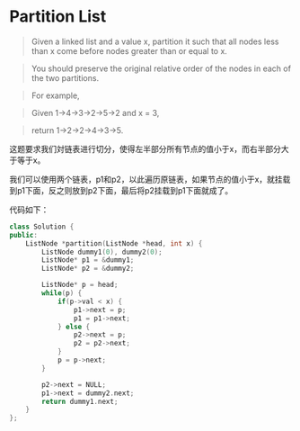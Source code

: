 # Partition List

> Given a linked list and a value x, partition it such that all nodes less than x come before nodes greater than or equal to x.

> You should preserve the original relative order of the nodes in each of the two partitions.

> For example,

> Given 1->4->3->2->5->2 and x = 3,

> return 1->2->2->4->3->5.

这题要求我们対链表进行切分，使得左半部分所有节点的值小于x，而右半部分大于等于x。

我们可以使用两个链表，p1和p2，以此遍历原链表，如果节点的值小于x，就挂载到p1下面，反之则放到p2下面，最后将p2挂载到p1下面就成了。

代码如下：

```c++
class Solution {
public:
    ListNode *partition(ListNode *head, int x) {
        ListNode dummy1(0), dummy2(0);
        ListNode* p1 = &dummy1;
        ListNode* p2 = &dummy2;

        ListNode* p = head;
        while(p) {
            if(p->val < x) {
                p1->next = p;
                p1 = p1->next;
            } else {
                p2->next = p;
                p2 = p2->next;
            }
            p = p->next;
        }

        p2->next = NULL;
        p1->next = dummy2.next;
        return dummy1.next;
    }
};
```

